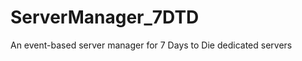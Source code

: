 ServerManager_7DTD
==================

An event-based server manager for 7 Days to Die dedicated servers
